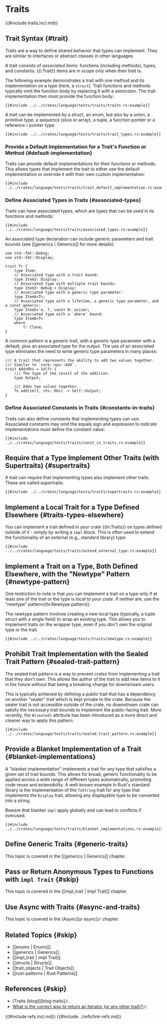 # Traits

{{#include traits.incl.md}}

## Trait Syntax {#trait}

Traits are a way to define shared behavior that types can implement. They are similar to interfaces or abstract classes in other languages.

A trait consists of _associated items_: functions (including methods), types, and constants. {{i:Trait}} items are in scope only when their trait is.

The following example demonstrates a trait with one method and its implementation on a type (here, a `struct`). Trait functions and methods typically omit the function body by replacing it with a semicolon. The trait implementation then must provide the function body:

```rust,editable
{{#include ../../crates/language/tests/traits/traits.rs:example}}
```

A trait can be implemented by a struct, an enum, but also by a union, a primitive type, a sequence (slice or array), a tuple, a function pointer or a reference / pointer type:

```rust,editable
{{#include ../../crates/language/tests/traits/trait_types.rs:example}}
```

### Provide a Default Implementation for a Trait's Function or Method {#default-implementation}

Traits can provide default implementations for their functions or methods. This allows types that implement the trait to either use the default implementation or override it with their own custom implementation:

```rust,editable
{{#include ../../crates/language/tests/traits/trait_default_implementation.rs:example}}
```

### Define Associated Types in Traits {#associated-types}

Traits can have associated types, which are types that can be used in its functions and methods:

```rust,editable
{{#include ../../crates/language/tests/traits/associated_types.rs:example}}
```

An associated type declaration can include generic parameters and trait bounds (see [[generics | Generics]] for more details):

```rust,noplayground
use std::fmt::Debug;
use std::fmt::Display;

trait Tr {
    type Item;
    // Associated type with a trait bound:
    type Item2: Display;
    // Associated type with multiple trait bounds:
    type Item3: Debug + Display;
    // Associated type with a generic type parameter:
    type Item4<T>;
    // Associated type with a lifetime, a generic type parameter, and a const generic:
    type Item5<'a, T, const N: usize>;
    // Associated type with a `where` bound:
    type Item6<T>
    where
        T: Clone;
}
```

A common pattern is a generic trait, with a generic type parameter with a default, plus an associated type for the output.
The use of an associated type eliminates the need to write generic type parameters in many places:

```rust,noplayground
/// A trait that represents the ability to add two values together.
/// Similar to `core::ops::Add`.
trait Add<Rhs = Self> {
    /// The type of the result of the addition.
    type Output;

    /// Adds two values together.
    fn add(self, rhs: Rhs) -> Self::Output;
}
```

### Define Associated Constants in Traits {#constants-in-traits}

Traits can also define constants that implementing types can use. Associated constants may omit the equals sign and expression to indicate implementations must define the constant value:

```rust,editable
{{#include ../../crates/language/tests/traits/const_in_traits.rs:example}}
```

## Require that a Type Implement Other Traits (with Supertraits) {#supertraits}

A trait can require that implementing types also implement other traits. These are called supertraits:

```rust,editable
{{#include ../../crates/language/tests/traits/supertraits.rs:example}}
```

## Implement a Local Trait for a Type Defined Elsewhere {#traits-types-elsewhere}

You can implement a trait defined in your crate {{hi:Traits}} on types defined outside of it - simply by writing a `impl` block.
This is often used to extend the functionality of an external (e.g., standard library) type:

```rust,editable
{{#include ../../crates/language/tests/traits/extend_external_type.rs:example}}
```

## Implement a Trait on a Type, Both Defined Elsewhere, with the "Newtype" Pattern {#newtype-pattern}

One restriction to note is that you can implement a trait on a type only if at least one of the trait or the type is _local to your crate_. If neither are, use the "newtype" pattern{{hi:Newtype pattern}}.

The newtype pattern involves creating a new local type (typically, a tuple struct with a single field) to wrap an existing type. This allows you to implement traits on the wrapper type, even if you don't own the original type or the trait.

```rust,editable
{{#include ../../crates/language/tests/traits/newtype.rs:example}}
```

## Prohibit Trait Implementation with the Sealed Trait Pattern {#sealed-trait-pattern}

The sealed trait pattern is a way to prevent crates from implementing a trait that they don't own. This allows the author of the trait to add new items to it in the future without that being a breaking change for downstream users.

This is typically achieved by defining a public trait that has a dependency on another "sealer" trait which is kept private to the crate. Because the sealer trait is not accessible outside of the crate, no downstream crate can satisfy the necessary trait bounds to implement the public-facing trait. More recently, the `#[sealed]` attribute has been introduced as a more direct and cleaner way to apply this pattern:

```rust,editable
{{#include ../../crates/language/tests/traits/sealed_trait_pattern.rs:example}}
```

## Provide a Blanket Implementation of a Trait {#blanket-implementations}

A "blanket implementation" implements a trait for any type that satisfies a given set of trait bounds. This allows for broad, generic functionality to be applied across a wide range of different types automatically, promoting code reuse and extensibility. A well-known example in Rust's standard library is the implementation of the `ToString` trait for any type that implements the `Display` trait, allowing any displayable type to be converted into a string.

Beware that blanket `impl` apply globally and can lead to conflicts if overused.

```rust,editable
{{#include ../../crates/language/tests/traits/blanket_implementations.rs:example}}
```

## Define Generic Traits {#generic-traits}

This topic is covered in the [[generics | Generics]] chapter.

## Pass or Return Anonymous Types to Functions with `impl Trait` {#skip}

This topic is covered in the [[impl_trait | Impl Trait]] chapter.

## Use Async with Traits {#async-and-traits}

This topic is covered in the [Async][p-async]⮳ chapter.

## Related Topics {#skip}

- [[enums | Enums]].
- [[generics | Generics]].
- [[impl_trait | impl Trait]].
- [[structs | Structs]].
- [[trait_objects | Trait Objects]].
- [[rust-patterns | Rust Patterns]].

## References {#skip}

- [Traits (blog)][blog-traits]⮳.
- [What is the correct way to return an Iterator (or any other trait)?](https://stackoverflow.com/questions/27535289/what-is-the-correct-way-to-return-an-iterator-or-any-other-trait)⮳.

{{#include refs.incl.md}}
{{#include ../refs/link-refs.md}}

<div class="hidden">
</div>
